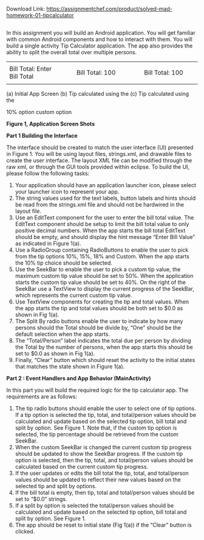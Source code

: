 Download Link: https://assignmentchef.com/product/solved-mad-homework-01-tipcalculator
<br>
<h2></h2>

In this assignment you will build an Android application. You will get familiar with common Android components and how to interact with them. You will build a single activity Tip Calculator application. The app also provides the ability to split the overall total over multiple persons.

<table width="601">

 <tbody>

  <tr>

   <td width="187"></td>

   <td rowspan="3" width="19"> </td>

   <td width="187"></td>

   <td rowspan="3" width="21"> </td>

   <td width="187"></td>

  </tr>

  <tr>

   <td width="187">Bill Total:      Enter Bill Total</td>

   <td width="187">Bill Total:      100</td>

   <td width="187">Bill Total:      100</td>

  </tr>

  <tr>

   <td width="187"></td>

   <td width="187"></td>

   <td width="187"></td>

  </tr>

 </tbody>

</table>

(a) Initial App Screen             (b) Tip calculated using the        (c) Tip calculated using the

10% option                                custom option

<strong>Figure 1, Application Screen Shots</strong>

<strong>Part 1  Building the Interface </strong>

The interface should be created to match the user interface (UI) presented in Figure 1. You will be using layout files, strings.xml, and drawable files to create the user interface. The layout XML file can be modified through the raw xml, or through the GUI tools provided within eclipse. To build the UI, please follow the following tasks:

<ol>

 <li>Your application should have an application launcher icon, please select your launcher icon to represent your app.</li>

 <li>The string values used for the text labels, button labels and hints should be read from the strings.xml file and should not be hardwired in the layout file.</li>

 <li>Use an EditText component for the user to enter the bill total value. The EditText component should be setup to limit the bill total value to only positive decimal numbers. When the app starts the bill total EditText should be empty, and should display the hint message “Enter Bill Value” as indicated in Figure 1(a).</li>

 <li>Use a RadioGroup containing RadioButtons to enable the user to pick from the tip options 10%, 15%, 18% and Custom. When the app starts the 10% tip choice should be selected.</li>

 <li>Use the SeekBar to enable the user to pick a custom tip value, the maximum custom tip value should be set to 50%. When the application starts the custom tip value should be set to 40%. On the right of the SeekBar use a TextView to display the current progress of the SeekBar, which represents the current custom tip value.</li>

 <li>Use TextView components for creating the tip and total values. When the app starts the tip and total values should be both set to $0.0 as shown in Fig 1(a).</li>

 <li>The Split By radio buttons enable the user to indicate by how many persons should the Total should be divide by, “One” should be the default selection when the app starts.</li>

 <li>The “Total/Person” label indicates the total due per person by dividing the Total by the number of persons, when the app starts this should be set to $0.0 as shown in Fig 1(a).</li>

 <li>Finally, “Clear” button which should reset the activity to the initial states that matches the state shown in Figure 1(a).</li>

</ol>

<strong>Part 2 : Event Handlers and App Behavior (MainActivity) </strong>

In this part you will build the required logic for the tip calculator app. The requirements are as follows:

<ol>

 <li>The tip radio buttons should enable the user to select one of tip options. If a tip option is selected the tip, total, and total/person values should be calculated and update based on the selected tip option, bill total and split by option. See Figure 1. Note that, if the custom tip option is selected, the tip percentage should be retrieved from the custom SeekBar.</li>

 <li>When the custom SeekBar is changed the current custom tip progress should be updated to show the SeekBar progress. If the custom tip option is selected, then the tip, total, and total/person values should be calculated based on the current custom tip progress.</li>

 <li>If the user updates or edits the bill total the tip, total, and total/person values should be updated to reflect their new values based on the selected tip and split by options.</li>

 <li>If the bill total is empty, then tip, total and total/person values should be set to “$0.0” strings.</li>

 <li>If a split by option is selected the total/person values should be calculated and update based on the selected tip option, bill total and split by option. See Figure 1.</li>

 <li>The app should be reset to initial state (Fig 1(a)) if the “Clear” button is clicked.</li>

</ol>